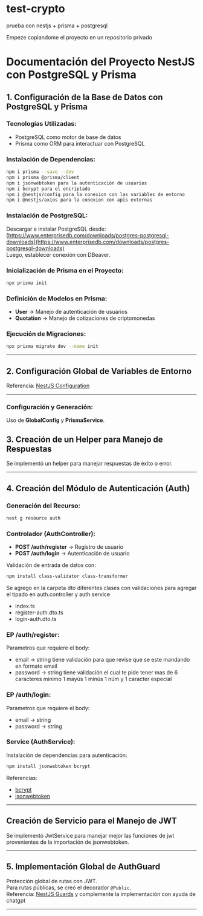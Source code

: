 # test-crypto
prueba con nestjs + prisma + postgresql

Empeze copiandome el proyecto en un repositorio privado

# Documentación del Proyecto NestJS con PostgreSQL y Prisma

## 1. Configuración de la Base de Datos con PostgreSQL y Prisma

### Tecnologías Utilizadas:
- PostgreSQL como motor de base de datos
- Prisma como ORM para interactuar con PostgreSQL

### Instalación de Dependencias:
```sh
npm i prisma --save --dev
npm i prisma @prisma/client
npm i jsonwebtoken para la autenticación de usuarios
npm i bcrypt para el encriptado
npm i @nestjs/config para la conexion con las variables de entorno
npm i @nestjs/axios para la conexion con apis externas
```

### Instalación de PostgreSQL:
Descargar e instalar PostgreSQL desde:  
[https://www.enterprisedb.com/downloads/postgres-postgresql-downloads](https://www.enterprisedb.com/downloads/postgres-postgresql-downloads)  
Luego, establecer conexión con DBeaver.

### Inicialización de Prisma en el Proyecto:
```sh
npx prisma init
```

### Definición de Modelos en Prisma:
- **User** -> Manejo de autenticación de usuarios
- **Quotation** -> Manejo de cotizaciones de criptomonedas

### Ejecución de Migraciones:
```sh
npx prisma migrate dev --name init
```

---

## 2. Configuración Global de Variables de Entorno
Referencia: [NestJS Configuration](https://docs.nestjs.com/techniques/configuration)

---

### Configuración y Generación:
Uso de **GlobalConfig** y **PrismaService**.

## 3. Creación de un Helper para Manejo de Respuestas
Se implementó un helper para manejar respuestas de éxito o error.

---

## 4. Creación del Módulo de Autenticación (Auth)

### Generación del Recurso:
```sh
nest g resource auth
```

### Controlador (AuthController):
- **POST /auth/register** -> Registro de usuario
- **POST /auth/login** -> Autenticación de usuario  

Validación de entrada de datos con:
```sh
npm install class-validator class-transformer
```
Se agrego en la carpeta dto diferentes clases con validaciones para agregar el tipado en auth.controller y auth.service
- index.ts
- register-auth.dto.ts
- login-auth.dto.ts

### EP /auth/register:
Parametros que requiere el body:
- email -> string tiene validación para que revise que se este mandando en formato email
- password -> string tiene validación el cual te pide tener mas de 6 caracteres minimo 1 mayús 1 minús 1 núm y 1 caracter especial

### EP /auth/login:
Parametros que requiere el body:
- email -> string
- password -> string

### Service (AuthService):
Instalación de dependencias para autenticación:
```sh
npm install jsonwebtoken bcrypt
```
Referencias:  
- [bcrypt](https://www.npmjs.com/package/bcrypt)  
- [jsonwebtoken](https://www.npmjs.com/package/jsonwebtoken)  

---

## Creación de Servicio para el Manejo de JWT
Se implementó JwtService para manejar mejor las funciones de jwt provenientes de la importación de jsonwebtoken.

---

## 5. Implementación Global de AuthGuard
Protección global de rutas con JWT.  
Para rutas públicas, se creó el decorador `@Public`.  
Referencia: [NestJS Guards](https://docs.nestjs.com/guards)
y complemente la implementación con ayuda de chatgpt

---